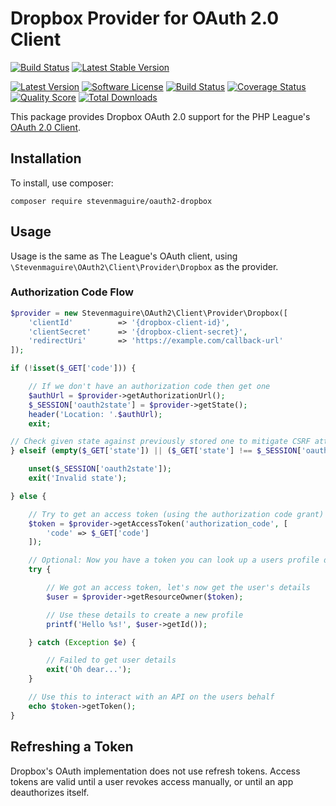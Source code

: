 # Dropbox Provider for OAuth 2.0 Client

[![Build Status](https://travis-ci.org/stevenmaguire/oauth2-dropbox.svg?branch=master)](https://travis-ci.org/stevenmaguire/oauth2-dropbox)
[![Latest Stable Version](https://poser.pugx.org/stevenmaguire/oauth2-dropbox/v/stable.svg)](https://packagist.org/packages/stevenmaguire/oauth2-dropbox)

[![Latest Version](https://img.shields.io/github/release/stevenmaguire/oauth2-dropbox.svg?style=flat-square)](https://github.com/stevenmaguire/oauth2-dropbox/releases)
[![Software License](https://img.shields.io/badge/license-MIT-brightgreen.svg?style=flat-square)](LICENSE.md)
[![Build Status](https://img.shields.io/travis/stevenmaguire/oauth2-dropbox/master.svg?style=flat-square)](https://travis-ci.org/stevenmaguire/oauth2-dropbox)
[![Coverage Status](https://img.shields.io/scrutinizer/coverage/g/stevenmaguire/oauth2-dropbox.svg?style=flat-square)](https://scrutinizer-ci.com/g/stevenmaguire/oauth2-dropbox/code-structure)
[![Quality Score](https://img.shields.io/scrutinizer/g/stevenmaguire/oauth2-dropbox.svg?style=flat-square)](https://scrutinizer-ci.com/g/stevenmaguire/oauth2-dropbox)
[![Total Downloads](https://img.shields.io/packagist/dt/stevenmaguire/oauth2-dropbox.svg?style=flat-square)](https://packagist.org/packages/stevenmaguire/oauth2-dropbox)

This package provides Dropbox OAuth 2.0 support for the PHP League's [OAuth 2.0 Client](https://github.com/thephpleague/oauth2-client).

## Installation

To install, use composer:

```
composer require stevenmaguire/oauth2-dropbox
```

## Usage

Usage is the same as The League's OAuth client, using `\Stevenmaguire\OAuth2\Client\Provider\Dropbox` as the provider.

### Authorization Code Flow

```php
$provider = new Stevenmaguire\OAuth2\Client\Provider\Dropbox([
    'clientId'          => '{dropbox-client-id}',
    'clientSecret'      => '{dropbox-client-secret}',
    'redirectUri'       => 'https://example.com/callback-url'
]);

if (!isset($_GET['code'])) {

    // If we don't have an authorization code then get one
    $authUrl = $provider->getAuthorizationUrl();
    $_SESSION['oauth2state'] = $provider->getState();
    header('Location: '.$authUrl);
    exit;

// Check given state against previously stored one to mitigate CSRF attack
} elseif (empty($_GET['state']) || ($_GET['state'] !== $_SESSION['oauth2state'])) {

    unset($_SESSION['oauth2state']);
    exit('Invalid state');

} else {

    // Try to get an access token (using the authorization code grant)
    $token = $provider->getAccessToken('authorization_code', [
        'code' => $_GET['code']
    ]);

    // Optional: Now you have a token you can look up a users profile data
    try {

        // We got an access token, let's now get the user's details
        $user = $provider->getResourceOwner($token);

        // Use these details to create a new profile
        printf('Hello %s!', $user->getId());

    } catch (Exception $e) {

        // Failed to get user details
        exit('Oh dear...');
    }

    // Use this to interact with an API on the users behalf
    echo $token->getToken();
}
```

## Refreshing a Token
Dropbox's OAuth implementation does not use refresh tokens. Access tokens are valid until a user revokes access manually, or until an app deauthorizes itself.

